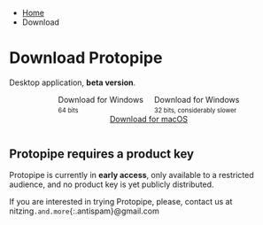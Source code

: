 <style type="text/css">
    #content h1 {
        margin-top: 2em;
    }

    #downloadButtons .button {
        margin: 8px;
    }

    #downloadButtons .button > span {
        display: inline-block;
        vertical-align: top;
        text-align: left;
    }

    #downloadButtons .button > span > span {
        display: block;
    }

    #downloadButtons .button > span > span:last-child {
        font-size: 0.8em;
        margin-top: 4px;
    }

    #downloadButtons {
        margin-bottom: 3em;
    }

    @media screen and (min-width: 42em) {
        #content p,
        #content h1,
        #content h2,
        #downloadButtons {
            text-align: center;
        }
    }
</style>

<ul class="breadcrumb">
    <li><a href="">Home</a></li>
    <li>Download</li>
</ul>

# Download Protopipe

Desktop application, **beta version**.

<div id="downloadButtons">
    <a class="button" href="windows_instructions"><i class="icon-windows"></i> <span><span>Download for Windows</span><span>64 bits</span></span></a>
    <a class="button" href="windows_instructions"><i class="icon-windows"></i> <span><span>Download for Windows</span><span>32 bits, considerably slower</span></span></a>
    <br/>
    <a class="button" href="macOS_instructions"><i class="icon-apple"></i> Download for macOS</a>
</div>

## Protopipe requires a product key

Protopipe is currently in **early access**, only available to a restricted audience, and no product key is yet publicly distributed.

If you are interested in trying Protopipe, please, contact us at nitzing`.and.more`{:.antispam}@gmail.com